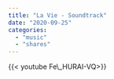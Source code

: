 ```yaml
---
title: "La Vie - Soundtrack"
date: "2020-09-25"
categories:
  - "music"
  - "shares"
---
```


<div style="width: 70vw;">{{< youtube Fe\_HURAI-VQ>}}</div>
